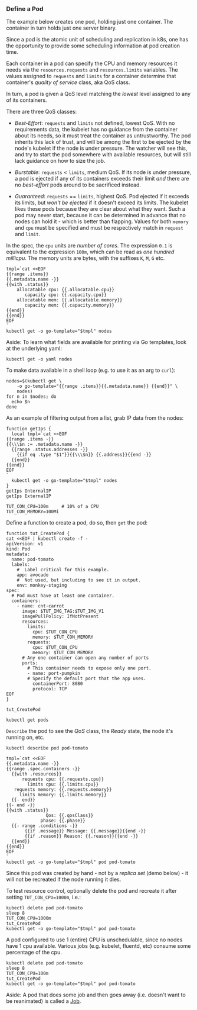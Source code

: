 ### Define a Pod

The example below creates one pod, holding just one
container.  The container in turn holds just one server
binary.

Since a pod is the atomic unit of scheduling and
replication in k8s, one has the opportunity to provide
some scheduling information at pod creation time.

Each container in a pod can specify the CPU and memory
resources it needs via the `resources.requests` and
`resources.limits` variables.  The values assigned to
`requests` and `limits` for a container determine that
container's _quality of service_ class, aka QoS
class.

In turn, a pod is given a QoS level matching the
_lowest_ level assigned to any of its containers.

There are three QoS classes:

* _Best-Effort_: `requests` and `limits` not defined, lowest QoS.
  With no requirements data, the kubelet has no
  guidance from the container about its needs, so it
  must treat the container as untrustworthy. The pod
  inherits this lack of trust, and will be among the
  first to be ejected by the node's kubelet if the node
  is under pressure.  The watcher will see this, and
  try to start the pod somewhere with available
  resources, but will still lack guidance on how to
  size the job.

* _Burstable_: `requests` < `limits`, medium QoS.
  If its node is under pressure, a pod is ejected if any
  of its containers exceeds their limit _and_ there are
  no _best-effort_ pods around to be sacrificed instead.

* _Guaranteed_: `requests` == `limits`, highest QoS.
  Pod ejected if it exceeds its limits, but _won't be
  ejected_ if it doesn't exceed its limits.  The
  kubelet likes these pods because they are clear about
  what they want.  Such a pod may
  never start, because it can be
  determined in advance that no nodes can hold it -
  which is better than flapping.
  Values for both `memory` and `cpu` must be specified
  and must be respectively match in `request` and
  `limit`.

In the spec, the `cpu` units are _number of cores_.
The expression `0.1` is equivalent to the expression
`100m`, which can be read as _one hundred millicpu_.
The memory units are bytes, with the suffixes `K`, `M`,
`G` etc.


<!-- @printNodeCapacities -->
```
tmpl=`cat <<EOF
{{range .items}}
{{.metadata.name -}}
{{with .status}}
    allocatable cpu: {{.allocatable.cpu}}
       capacity cpu: {{.capacity.cpu}}
    allocatable mem: {{.allocatable.memory}}
       capacity mem: {{.capacity.memory}}
{{end}}
{{end}}
EOF
`
kubectl get -o go-template="$tmpl" nodes
```

Aside: To learn what fields are available for printing
via Go templates, look at the underlying yaml:

<!-- @getNodeYaml -->
```
kubectl get -o yaml nodes
```

To make data available in a shell loop (e.g. to use it
as an arg to `curl`):

<!-- @nodeDataToCurl -->
```
nodes=$(kubectl get \
    -o go-template="{{range .items}}{{.metadata.name}} {{end}}" \
    nodes)
for n in $nodes; do
  echo $n
done
```

As an example of filtering output
from a list, grab IP data from the nodes:

<!-- @getNodeIps -->
```
function getIps {
  local tmpl=`cat <<EOF
{{range .items -}}
{{\\\$n := .metadata.name -}}
  {{range .status.addresses -}}
    {{if eq .type "$1"}}{{\\\$n}} {{.address}}{{end -}}
  {{end}}
{{end}}
EOF
`
  kubectl get -o go-template="$tmpl" nodes
}
getIps InternalIP
getIps ExternalIP
```

<!-- @defineContainerCapacityVarsForDemo -->
```
TUT_CON_CPU=100m     # 10% of a CPU
TUT_CON_MEMORY=100Mi
```

Define a function to create a pod, do so, then
`get` the pod:

<!-- @defineFunctionToCreatePod-->
```
function tut_CreatePod {
cat <<EOF | kubectl create -f -
apiVersion: v1
kind: Pod
metadata:
  name: pod-tomato
  labels:
    #  Label critical for this example.
    app: avocado
    #  Not used, but including to see it in output.
    env: monkey-staging
spec:
  # Pod must have at least one container.
  containers:
    - name: cnt-carrot
      image: $TUT_IMG_TAG:$TUT_IMG_V1
      imagePullPolicy: IfNotPresent
      resources:
        limits:
          cpu: $TUT_CON_CPU
          memory: $TUT_CON_MEMORY
        requests:
          cpu: $TUT_CON_CPU
          memory: $TUT_CON_MEMORY
      # Any one container can open any number of ports
      ports:
        # This container needs to expose only one port.
        - name: port-pumpkin
        # Specify the default port that the app uses.
          containerPort: 8080
          protocol: TCP
EOF
}
```

<!-- @createThePod -->
```
tut_CreatePod
```

<!-- @getAllPods -->
```
kubectl get pods
```

`Describe` the pod to see the _QoS_ class, the _Ready_
state, the node it's running on, etc.

<!-- @describeOnePod -->
```
kubectl describe pod pod-tomato
```

<!-- @focussedDescribePod -->
```
tmpl=`cat <<EOF
{{.metadata.name -}}
{{range .spec.containers -}}
  {{with .resources}}
      requests cpu: {{.requests.cpu}}
        limits cpu: {{.limits.cpu}}
   requests memory: {{.requests.memory}}
     limits memory: {{.limits.memory}}
  {{- end}}
{{- end -}}
{{with .status}}
               Qos: {{.qosClass}}
             phase: {{.phase}}
  {{- range .conditions -}}
       {{if .message}} Message: {{.message}}{{end -}}
       {{if .reason}} Reason: {{.reason}}{{end -}}
  {{end}}
{{end}}
EOF
`
kubectl get -o go-template="$tmpl" pod pod-tomato
```

Since this pod was created by hand - not by a _replica
set_ (demo below) - it will not be recreated if the
node running it dies.

To test resource control, optionally delete the pod and
recreate it after setting `TUT_CON_CPU=1000m`, i.e.:

<!-- @checkScheduling -->
```
kubectl delete pod pod-tomato
sleep 8
TUT_CON_CPU=1000m
tut_CreatePod
kubectl get -o go-template="$tmpl" pod pod-tomato
```

A pod configured to use 1 (entire) CPU is
unschedulable, since no nodes have 1 cpu available.
Various jobs (e.g. kubelet, fluentd, etc) consume some
percentage of the cpu.

<!-- @recreateThePodWithReasonableCpu -->
```
kubectl delete pod pod-tomato
sleep 8
TUT_CON_CPU=100m
tut_CreatePod
kubectl get -o go-template="$tmpl" pod pod-tomato
```

[Job]: https://kubernetes.io/docs/concepts/workloads/controllers/jobs-run-to-completion

Aside: A pod that does some job and then goes away
(i.e.  doesn't want to be reanimated) is called a [Job].
